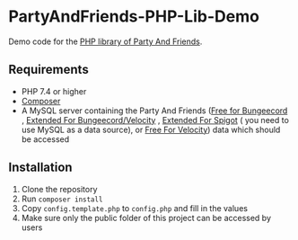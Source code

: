 # PartyAndFriends-PHP-Lib-Demo

Demo code for the [PHP library of Party And Friends](https://github.com/Simonsator/PartyAndFriends-PHP-Lib).

## Requirements

* PHP 7.4 or higher
* [Composer](https://getcomposer.org/)
* A MySQL server containing the Party And
  Friends ([Free for Bungeecord](https://www.spigotmc.org/resources/party-and-friends-for-bungeecord-supports-1-7-x-to-1-19-x.9531/)
  , [Extended For Bungeecord/Velocity](https://www.spigotmc.org/resources/party-and-friends-extended-edition-for-bungeecord-velocity-supports-1-7-1-19.10123/)
  , [Extended For Spigot](https://www.spigotmc.org/resources/party-and-friends-extended-for-spigot-supports-1-7-1-19.11633/) (
  you need to use MySQL as a data source),
  or [Free For Velocity](https://forums.papermc.io/threads/party-and-friends-for-velocity-version-1-0-89.317/)) data
  which should be accessed

## Installation

1. Clone the repository
2. Run `composer install`
3. Copy `config.template.php` to `config.php` and fill in the values
4. Make sure only the public folder of this project can be accessed by users
